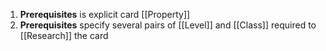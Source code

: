 1. **Prerequisites** is explicit card [[Property]] 
2. **Prerequisites** specify several pairs of [[Level]] and [[Class]] required to [[Research]] the card
